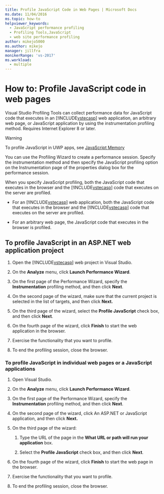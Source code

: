 ```yaml
---
title: Profile JavaScript Code in Web Pages | Microsoft Docs
ms.date: 11/04/2016
ms.topic: how-to
helpviewer_keywords: 
  - JavaScript performance profiling
  - Profiling Tools,JavaScript
  - web site performance profiling
author: mikejo5000
ms.author: mikejo
manager: jillfra
monikerRange: 'vs-2017'
ms.workload: 
  - multiple
---
```

# How to: Profile JavaScript code in web pages

Visual Studio Profiling Tools can collect performance data for JavaScript code that executes in an [!INCLUDE[vstecasp](../code-quality/includes/vstecasp_md.md)] web application, an arbitrary web page, or JavaScript application by using the instrumentation profiling method. Requires Internet Explorer 8 or later.

> [!WARNING]
> To profile JavaScript in UWP apps, see [JavaScript Memory](../profiling/javascript-memory.md)

You can use the Profiling Wizard to create a performance session. Specify the instrumentation method and then specify the JavaScript profiling option on the Instrumentation page of the properties dialog box for the performance session.

When you specify JavaScript profiling, both the JavaScript code that executes in the browser and the [!INCLUDE[vstecasp](../code-quality/includes/vstecasp_md.md)] code that executes on the server are profiled.

- For an [!INCLUDE[vstecasp](../code-quality/includes/vstecasp_md.md)] web application, both the JavaScript code that executes in the browser and the [!INCLUDE[vstecasp](../code-quality/includes/vstecasp_md.md)] code that executes on the server are profiled.

- For an arbitrary web page, the JavaScript code that executes in the browser is profiled.

## To profile JavaScript in an ASP.NET web application project

1. Open the [!INCLUDE[vstecasp](../code-quality/includes/vstecasp_md.md)] web project in Visual Studio.

2. On the **Analyze** menu, click **Launch Performance Wizard**.

3. On the first page of the Performance Wizard, specify the **Instrumentation** profiling method, and then click **Next**.

4. On the second page of the wizard, make sure that the current project is selected in the list of targets, and then click **Next.**

5. On the third page of the wizard, select the **Profile JavaScript** check box, and then click **Next**.

6. On the fourth page of the wizard, click **Finish** to start the web application in the browser.

7. Exercise the functionality that you want to profile.

8. To end the profiling session, close the browser.

### To profile JavaScript in individual web pages or a JavaScript applications

1. Open Visual Studio.

2. On the **Analyze** menu, click **Launch Performance Wizard**.

3. On the first page of the Performance Wizard, specify the **Instrumentation** profiling method, and then click **Next**.

4. On the second page of the wizard, click An ASP.NET or JavaScript application, and then click **Next.**

5. On the third page of the wizard:

    1. Type the URL of the page in the **What URL or path will run your application** box.

    2. Select the **Profile JavaScript** check box, and then click **Next**.

6. On the fourth page of the wizard, click **Finish** to start the web page in the browser.

7. Exercise the functionality that you want to profile.

8. To end the profiling session, close the browser.
